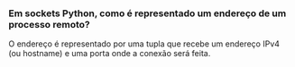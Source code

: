 ### Em sockets Python, como é representado um endereço de um processo remoto?

 O endereço é representado por uma tupla que recebe um endereço IPv4 (ou hostname) e uma porta onde a conexão será feita.
